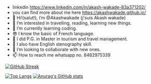 - linkedin https://www.linkedin.com/in/akash-wakade-83a371202/
- you can find more about me here https://akashwakade.github.io/
- 👋 Hi!(salut!), I’m @Akashwakade (j'suis Akash wakade)
- 👀 I’m interested in travelling, reading, learning new things. 
- 🌱 I’m currently learning coding.
- 😎 I know the basic of French language.
- 🤵  I did P.G. in Master in tourism and travel management.
- 📝 I also have English stenography skill.
- 💞️ I’m looking to collaborate with new ones.
- 📫 How to reach me whatsapp no. 8482975339


[![GitHub Streak](https://streak-stats.demolab.com/?user=Akashwakade)](https://git.io/streak-stats)

[![Top Langs](https://github-readme-stats.vercel.app/api/top-langs/?username=Akashwakade)](https://github.com/Akashwakade/github-readme-stats)
[![Anurag's GitHub stats](https://github-readme-stats.vercel.app/api?username=Akashwakade)](https://github.com/Akashwakade/github-readme-stats)



<!---
Akashwakade/Akashwakade is a ✨ special ✨ repository because its `README.md` (this file) appears on your GitHub profile.
You can click the Preview link to take a look at your changes.
--->
